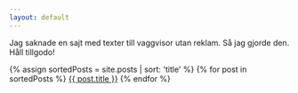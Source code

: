 ```yaml
---
layout: default
---
```

<script src="https://identity.netlify.com/v1/netlify-identity-widget.js"></script>

Jag saknade en sajt med texter till vaggvisor utan reklam. Så jag gjorde den. Håll tillgodo!

{% assign sortedPosts = site.posts | sort: 'title' %}
{% for post in sortedPosts %}
  <a href="{{ post.url }}">{{ post.title }}</a>
{% endfor %}

<script>
  if (window.netlifyIdentity) {
    window.netlifyIdentity.on("init", user => {
      if (!user) {
        window.netlifyIdentity.on("login", () => {
          document.location.href = "/admin/";
        });
      }
    });
  }
</script>

